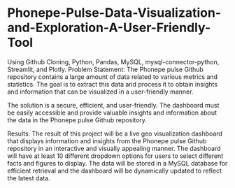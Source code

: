 # Phonepe-Pulse-Data-Visualization-and-Exploration-A-User-Friendly-Tool
Using Github Cloning, Python, Pandas, MySQL, mysql-connector-python, Streamlit, and Plotly.
Problem Statement:
The Phonepe pulse Github repository contains a large amount of data related to
various metrics and statistics. The goal is to extract this data and process it to obtain
insights and information that can be visualized in a user-friendly manner.

The solution is a secure, efficient, and user-friendly. The dashboard must be
easily accessible and provide valuable insights and information about the data in the
Phonepe pulse Github repository.                                                                          

Results:
The result of this project will be a live geo visualization dashboard that displays
information and insights from the Phonepe pulse Github repository in an interactive
and visually appealing manner. The dashboard will have at least 10 different
dropdown options for users to select different facts and figures to display. The data
will be stored in a MySQL database for efficient retrieval and the dashboard will be
dynamically updated to reflect the latest data.
